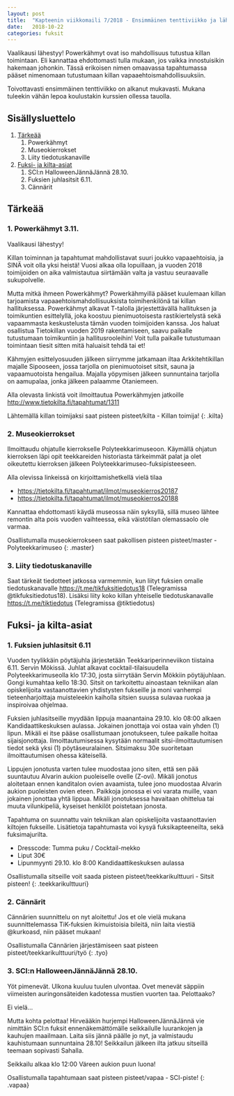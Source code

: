 ```yaml
---
layout: post
title:  "Kapteenin viikkomaili 7/2018 - Ensimmäinen tenttiviikko ja lähestyvä vaalikausi"
date:   2018-10-22
categories: fuksit
---
```



Vaalikausi lähestyy! Powerkähmyt ovat iso mahdollisuus tutustua killan toimintaan. Eli kannattaa ehdottomasti tulla mukaan, jos vaikka innostuisikin hakemaan johonkin. Tässä erikoisen nimen omaavassa tapahtumassa pääset nimenomaan tutustumaan killan vapaaehtoismahdollisuuksiin.

Toivottavasti ensimmäinen tenttiviikko on alkanut mukavasti. Mukana tuleekin vähän lepoa koulustakin kurssien ollessa tauolla.

## Sisällysluettelo
1. [Tärkeää](#tärkeää)
	1. Powerkähmyt
	2. Museokierrokset
	3. Liity tiedotuskanaville
2. [Fuksi- ja kilta-asiat](#fuksi--ja-kilta-asiat)
	1. SCI:n HalloweenJännäJännä 28.10.
	2. Fuksien juhlasitsit 6.11.
	3. Cännärit


## Tärkeää

### 1. Powerkähmyt 3.11.
Vaalikausi lähestyy!

Killan toiminnan ja tapahtumat mahdollistavat suuri joukko vapaaehtoisia, ja SINÄ voit olla yksi heistä! Vuosi alkaa olla lopuillaan, ja vuoden 2018 toimijoiden on aika valmistautua siirtämään valta ja vastuu seuraavalle sukupolvelle.

Mutta mitkä ihmeen Powerkähmyt? Powerkähmyillä pääset kuulemaan killan tarjoamista vapaaehtoismahdollisuuksista toimihenkilönä tai killan hallituksessa. Powerkähmyt alkavat T-talolla järjestettävällä hallituksen ja toimikuntien esittelyllä, joka koostuu pienimuotoisesta rastikiertelystä sekä vapaammasta keskustelusta tämän vuoden toimijoiden kanssa. Jos haluat osallistua Tietokillan vuoden 2019 rakentamiseen, saavu paikalle tutustumaan toimikuntiin ja hallitusrooleihin! Voit tulla paikalle tutustumaan toimintaan tiesit sitten mitä haluaisit tehdä tai et!

Kähmyjen esittelyosuuden jälkeen siirrymme jatkamaan iltaa Arkkitehtikillan majalle Sipooseen, jossa tarjolla on pienimuotoiset sitsit, sauna ja vapaamuotoista hengailua. Majalla yöpymisen jälkeen sunnuntaina tarjolla on aamupalaa, jonka jälkeen palaamme Otaniemeen.

Alla olevasta linkistä voit ilmoittautua Powerkähmyjen jatkoille
<http://www.tietokilta.fi/tapahtumat/1311>

Lähtemällä killan toimijaksi saat pisteen pisteet/kilta - Killan toimija!
{: .kilta}

### 2. Museokierrokset
Ilmoittaudu ohjatulle kierrokselle Polyteekkarimuseoon. Käymällä ohjatun kierroksen läpi opit teekkareiden historiasta tärkeimmät palat ja olet oikeutettu kierroksen jälkeen Polyteekkarimuseo-fuksipisteeseen.

Alla olevissa linkeissä on kirjoittamishetkellä vielä tilaa
* <https://tietokilta.fi/tapahtumat/ilmot/museokierros20187>
* <https://tietokilta.fi/tapahtumat/ilmot/museokierros20188>

Kannattaa ehdottomasti käydä museossa näin syksyllä, sillä museo lähtee remontin alta pois vuoden vaihteessa, eikä väistötilan olemassaolo ole varmaa.

Osallistumalla museokierrokseen saat pakollisen pisteen pisteet/master - Polyteekkarimuseo
{: .master}

### 3. Liity tiedotuskanaville
Saat tärkeät tiedotteet jatkossa varmemmin, kun liityt fuksien omalle tiedotuskanavalle <https://t.me/tikfuksitiedotus18> (Telegramissa @tikfuksitiedotus18). Lisäksi liity koko killan yhteiselle tiedotuskanavalle <https://t.me/tiktiedotus> (Telegramissa @tiktiedotus)

## Fuksi- ja kilta-asiat

### 1. Fuksien juhlasitsit 6.11
Vuoden tyylikkäin pöytäjuhla järjestetään Teekkariperinneviikon tiistaina 6.11. Servin Mökissä. Juhlat alkavat cocktail-tilaisuudella Polyteekkarimuseolla klo 17:30, josta siirrytään Servin Mökkiin pöytäjuhlaan. Gongi kumahtaa kello 18:30. Sitsit on tarkoitettu ainoastaan tekniikan alan opiskelijoita vastaanottavien yhdistysten fukseille ja moni vanhempi tieteenharjoittaja muisteleekin kaiholla sitsien suussa sulavaa ruokaa ja inspiroivaa ohjelmaa.

Fuksien juhlasitseille myydään lippuja maanantaina 29.10. klo 08:00 alkaen Kandidaattikeskuksen aulassa. Jokainen jonottaja voi ostaa vain yhden (1) lipun. Mikäli ei itse pääse osallistumaan jonotukseen, tulee paikalle hoitaa sijaisjonottaja. Ilmoittautumisessa kysytään normaalit sitsi-ilmoittautumisen tiedot sekä yksi (1) pöytäseuralainen. 
Sitsimaksu 30e suoritetaan ilmoittautumisen ohessa käteisellä.

Lippujen jonotusta varten tulee muodostaa jono siten, että sen pää suuntautuu Alvarin aukion puoleiselle ovelle (Z-ovi). Mikäli jonotus aloitetaan ennen kanditalon ovien avaamista, tulee jono muodostaa Alvarin aukion puoleisten ovien eteen. Paikkoja jonossa ei voi varata muille, vaan jokainen jonottaa yhtä lippua. Mikäli jonotuksessa havaitaan ohittelua tai muuta vilunkipeliä, kyseiset henkilöt poistetaan jonosta.

Tapahtuma on suunnattu vain tekniikan alan opiskelijoita vastaanottavien kiltojen fukseille. Lisätietoja tapahtumasta voi kysyä fuksikapteeneilta, sekä fuksimajurilta.

* Dresscode: Tumma puku / Cocktail-mekko
* Liput 30€
* Lipunmyynti 29.10. klo 8:00 Kandidaattikeskuksen aulassa

Osallistumalla sitseille voit saada pisteen pisteet/teekkarikulttuuri - Sitsit pisteen!
{: .teekkarikulttuuri}

### 2. Cännärit
Cännärien suunnittelu on nyt aloitettu! Jos et ole vielä mukana suunnittelemassa TiK-fuksien ikimuistoisia bileitä, niin laita viestiä @kurkoasd, niin pääset mukaan!

Osallistumalla Cännärien järjestämiseen saat pisteen pisteet/teekkarikulttuuri/työ
{: .tyo}

### 3. SCI:n HalloweenJännäJännä 28.10.
Yöt pimenevät. Ulkona kuuluu tuulen ulvontaa. Ovet menevät säppiin viimeisten auringonsäteiden kadotessa mustien vuorten taa. Pelottaako? 

Ei vielä… 

Mutta kohta pelottaa! Hirveääkin hurjempi HalloweenJännäJännä vie nimittäin SCI:n fuksit ennenäkemättömälle seikkailulle luurankojen ja kauhujen maailmaan. Laita siis jännä päälle jo nyt, ja valmistaudu kauhistumaan sunnuntaina 28.10! Seikkailun jälkeen ilta jatkuu sitseillä teemaan sopivasti Sahalla.

Seikkailu alkaa klo 12:00 Väreen aukion puun luona!

Osallistumalla tapahtumaan saat pisteen pisteet/vapaa - SCI-piste!
{: .vapaa}